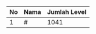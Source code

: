 | No | Nama            | Jumlah Level |
|----|-----------------|--------------|
| 1  | #    |    1041        |
